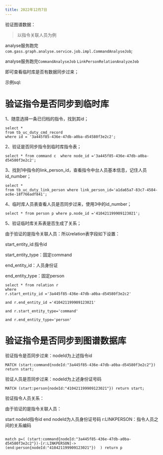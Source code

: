 ```yaml
---
title: 2022年12月7日
---
```






验证图谱数据：

>  以指令关联人员为例



analyse服务跑完`com.gass.graph.analyse.service.job.impl.CommandAnalyseJob`;

analyse服务跑完`CommandAnalyseJob` `LinkPersonRelationAnalyzeJob`

即可查看临时库是否有数据同步过来；

示例sql:



# 验证指令是否同步到临时库



1、随意选择一条已归档的指令，找到其id；



```
select *
from tb_uc_duty_cmd_record
where id = '3a445f85-436e-47db-a0ba-d54580f3e2c2';
```

2、验证是否同步指令到临时库指令表；

```
select * from command c  where node_id ='3a445f85-436e-47db-a0ba-d54580f3e2c2';
```



3、找到1中指令的link_person_id，查看指令中台人员基本信息，记住人员id_number；

```
select *
from tb_uc_duty_link_person where link_person_id='a1da65a7-83c7-4584-ac6e-18f766adf841';
```



4、临时库人员表查看人员是否同步过来，使用3中的id_number；

```
select * from person p where p.node_id ='410421199909123021';
```



5、验证临时库关系表是否生成了关系；

由于验证的是指令关联人员：所以relation表字段如下设置：

start_entity_id:指令id

start_entity_type：固定command

end_entity_id：人员身份证

end_entity_type：固定person

```
select * from relation r 
where 
r.start_entity_id ='3a445f85-436e-47db-a0ba-d54580f3e2c2' 

and r.end_entity_id ='410421199909123021' 

and r.start_entity_type='command'

and r.end_entity_type='person'
```



# 验证指令是否同步到图谱数据库



验证指令是否同步过来：nodeId为上述指令id

```
MATCH (start:command{nodeId:"3a445f85-436e-47db-a0ba-d54580f3e2c2"}) return start;
```

验证人员是否同步过来：nodeId为上述身份证号码

```
MATCH (start:person{nodeId:"410421199909123021"}) return start;
```



验证指令人员关系：

由于验证的是指令关联人员：


start nodeId指令id
end  nodeId为人员身份证号码
r:LINKPERSON：指令人员之间的关系编码
```

match p=( (start:command{nodeId:"3a445f85-436e-47db-a0ba-d54580f3e2c2"})-[r:LINKPERSON]->(end:person{nodeId:"410421199909123021"})  ) return p

```


<!--stackedit_data:
eyJoaXN0b3J5IjpbLTEwMjM0NDIwNDldfQ==
-->